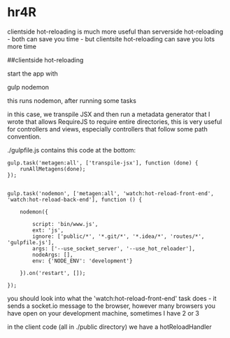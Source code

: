 # hr4R

clientside hot-reloading is much more useful than serverside hot-reloading - both can save you time - but clientsite hot-reloading can save you lots more time


##clientside hot-reloading

start the app with

gulp nodemon

this runs nodemon, after running some tasks

in this case, we transpile JSX and then run a metadata generator that I wrote that allows RequireJS to require entire directories, this is very
useful for controllers and views, especially controllers that follow some path convention.


./gulpfile.js contains this code at the bottom:

```
gulp.task('metagen:all', ['transpile-jsx'], function (done) {
    runAllMetagens(done);
});


gulp.task('nodemon', ['metagen:all', 'watch:hot-reload-front-end', 'watch:hot-reload-back-end'], function () {

    nodemon({

        script: 'bin/www.js',
        ext: 'js',
        ignore: ['public/*', '*.git/*', '*.idea/*', 'routes/*', 'gulpfile.js'],
        args: ['--use_socket_server', '--use_hot_reloader'],
        nodeArgs: [],
        env: {'NODE_ENV': 'development'}

    }).on('restart', []);

});
```

you should look into what the  'watch:hot-reload-front-end' task does - it sends a socket.io message to the browser, however many browsers
you have open on your development machine, sometimes I have 2 or 3


in the client code (all in ./public directory) we have a hotReloadHandler




